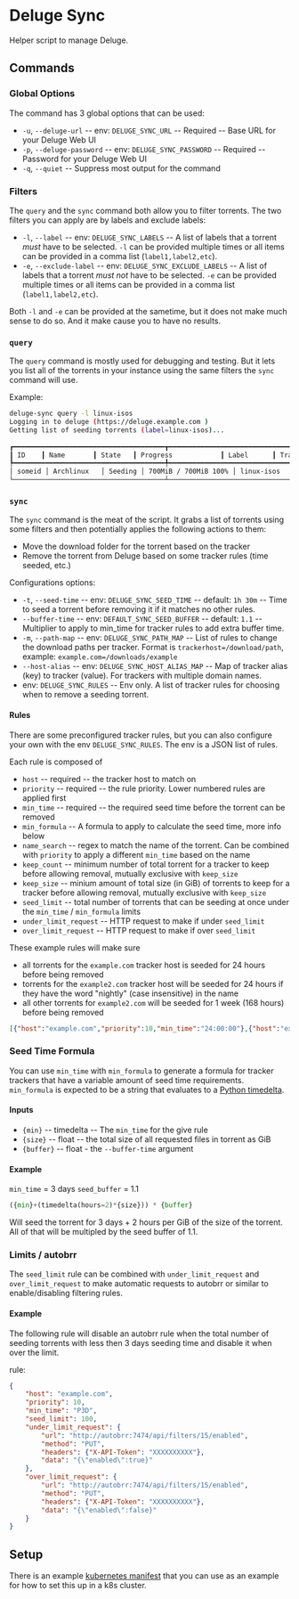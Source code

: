 # Deluge Sync

Helper script to manage Deluge.

## Commands

### Global Options

The command has 3 global options that can be used:

* `-u`, `--deluge-url` -- env: `DELUGE_SYNC_URL` -- Required -- Base URL for your Deluge Web UI
* `-p`, `--deluge-password` -- env: `DELUGE_SYNC_PASSWORD` -- Required -- Password for your Deluge Web UI
* `-q`, `--quiet` -- Suppress most output for the command

### Filters

The `query` and the `sync` command both allow you to filter torrents. The two filters you can apply are by labels and exclude labels:

* `-l`, `--label` -- env: `DELUGE_SYNC_LABELS` -- A list of labels that a torrent _must_ have to be selected. `-l` can be provided multiple times or all items can be provided in a comma list (`label1,label2,etc`).
* `-e`, `--exclude-label` -- env: `DELUGE_SYNC_EXCLUDE_LABELS` -- A list of labels that a torrent _must not_ have to be selected. `-e` can be provided multiple times or all items can be provided in a comma list (`label1,label2,etc`).

Both `-l` and `-e` can be provided at the sametime, but it does not make much sense to do so. And it make cause you to have no results.

### `query`

The `query` command is mostly used for debugging and testing. But it lets you list all of the torrents in your instance using the same filters the `sync` command will use.

Example:
```bash
deluge-sync query -l linux-isos
Logging in to deluge (https://deluge.example.com )
Getting list of seeding torrents (label=linux-isos)...
                                                                                                          Torrents
┏━━━━━━━━━━━━━━━━━━━━━━━━━━━━━━━━━━━━━━┳━━━━━━━━━━━━━━━━━━━━━━━━━━━━━━━━━━━━━━━┳━━━━━━━━━━┓
┃ ID    ┃ Name       ┃ State   ┃ Progress            ┃ Label      ┃ Tracker    ┃ Added                     ┃ Seeding Time  ┃ Path               ┃
┡━━━━━━━━━━━━━━━━━━━━━━━━━━━━━━━━━━━━━━╇━━━━━━━━━━━━━━━━━━━━━━━━━━━━━━━━━━━━━━━╇━━━━━━━━━━┩
│ someid │ Archlinux   │ Seeding │ 700MiB / 700MiB 100% │ linux-isos  │ example.com │ 2024-09-02T21:16:14+00:00 │ 1 day, 0:38:25 │ /downloads/complete │
└──────────────────────────────────────┴───────────────────────────────────────┴─────────┴──────────────────────────┴───────┴──────────────────────────┘
```

### `sync`

The `sync` command is the meat of the script. It grabs a list of torrents using some filters and then potentially applies the following actions to them:

* Move the download folder for the torrent based on the tracker
* Remove the torrent from Deluge based on some tracker rules (time seeded, etc.)

Configurations options:

* `-t`, `--seed-time` -- env: `DELUGE_SYNC_SEED_TIME` -- default: `1h 30m` -- Time to seed a torrent before removing it if it matches no other rules.
* `--buffer-time` -- env: `DEFAULT_SYNC_SEED_BUFFER` -- default: `1.1` -- Multiplier to apply to min_time for tracker rules to add extra buffer time.
* `-m`, `--path-map` -- env: `DELUGE_SYNC_PATH_MAP` -- List of rules to change the download paths per tracker. Format is `trackerhost=/download/path`, example: `example.com=/downloads/example`
* `--host-alias` -- env: `DELUGE_SYNC_HOST_ALIAS_MAP` -- Map of tracker alias (key) to tracker (value). For trackers with multiple domain names.
* env: `DELUGE_SYNC_RULES` -- Env only. A list of tracker rules for choosing when to remove a seeding torrent.

#### Rules

There are some preconfigured tracker rules, but you can also configure your own with the env `DELUGE_SYNC_RULES`. The env is a JSON list of rules.

Each rule is composed of

* `host` -- required -- the tracker host to match on
* `priority` -- required -- the rule priority. Lower numbered rules are applied first
* `min_time` -- required -- the required seed time before the torrent can be removed
* `min_formula` -- A formula to apply to calculate the seed time, more info below
* `name_search` -- regex to match the name of the torrent. Can be combined with `priority` to apply a different `min_time` based on the name
* `keep_count` -- minimum number of total torrent for a tracker to keep before allowing removal, mutually exclusive with `keep_size`
* `keep_size` -- minium amount of total size (in GiB) of torrents to keep for a tracker before allowing removal, mutually exclusive with `keep_size`
* `seed_limit` -- total number of torrents that can be seeding at once under the `min_time` / `min_formula` limits
* `under_limit_request` -- HTTP request to make if under `seed_limit`
* `over_limit_request` -- HTTP request to make if over `seed_limit`

These example rules will make sure

* all torrents for the `example.com` tracker host is seeded for 24 hours before being removed
* torrents for the `example2.com` tracker host will be seeded for 24 hours if they have the word "nightly" (case insensitive) in the name
* all other torrents for `example2.com` will be seeded for 1 week (168 hours) before being removed

```json
[{"host":"example.com","priority":10,"min_time":"24:00:00"},{"host":"example2.com","priority":1,"min_time":"24:00:00","name_search":"(?i)nightly"},{"host":"example2.com","priority":10,"min_time":"168:00:00"}]
```

### Seed Time Formula

You can use `min_time` with `min_formula` to generate a formula for tracker trackers that have a variable amount of seed time requirements. `min_formula` is expected to be a string that evaluates to a [Python timedelta](https://docs.python.org/3/library/datetime.html#timedelta-objects).

#### Inputs

* `{min}` -- timedelta -- The `min_time` for the give rule
* `{size}` -- float -- the total size of all requested files in torrent as GiB
* `{buffer}` -- float - the `--buffer-time` argument

#### Example

`min_time` = 3 days
`seed_buffer` = 1.1
```python
({min}+(timedelta(hours=2)*{size})) * {buffer}
```

Will seed the torrent for 3 days + 2 hours per GiB of the size of the torrent. All of that will be multipled by the seed buffer of 1.1.

### Limits / autobrr

The `seed_limit` rule can be combined with `under_limit_request` and `over_limit_request` to make automatic requests to autobrr or similar to enable/disabling filtering rules.

#### Example

The following rule will disable an autobrr rule when the total number of seeding torrents with less then 3 days seeding time and disable it when over the limit.

rule:
```json
{
    "host": "example.com",
    "priority": 10,
    "min_time": "P3D",
    "seed_limit": 100,
    "under_limit_request": {
        "url": "http://autobrr:7474/api/filters/15/enabled",
        "method": "PUT",
        "headers": {"X-API-Token": "XXXXXXXXXX"},
        "data": "{\"enabled\":true}"
    },
    "over_limit_request": {
        "url": "http://autobrr:7474/api/filters/15/enabled",
        "method": "PUT",
        "headers": {"X-API-Token": "XXXXXXXXXX"},
        "data": "{\"enabled\":false}"
    }
}
```

## Setup

There is an example [kubernetes manifest](https://github.com/AngellusMortis/deluge-sync/blob/master/manifest.yml) that you can use as an example for how to set this up in a k8s cluster.

